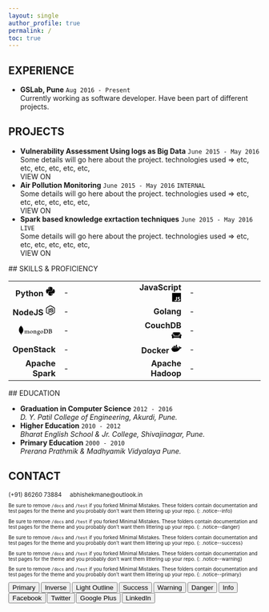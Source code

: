 ```yaml
---
layout: single
author_profile: true
permalink: /
toc: true
---
```


<!-- 
  <==========================> START  : Experience
-->
## EXPERIENCE <i class="fa fa-line-chart" aria-hidden="true"></i> 

<div class="cv_content">
  <ul>
    <li>
      <strong>GSLab, <i class="fa fa-map-marker" aria-hidden="true"></i> Pune</strong> <code class="highlighter-rouge">Aug 2016 - Present</code><br/>
      <span>
        Currently working as software developer. Have been part of different projects.
      </span>
    </li>
  </ul>
</div>

<!-- 
  <==========================> END    : Experience
-->
<!-- ----------------------------------------------------------------------------------------------------------- -->
<!-- 
  <==========================> START  : Projects
-->
## PROJECTS <i class="fa fa-lightbulb-o" aria-hidden="true"></i>
<div class="cv_content">
  <ul>
    <li>
      <strong>Vulnerability Assessment Using logs as Big Data</strong> <code class="highlighter-rouge">June 2015 - May 2016</code><br/>
      <span>
        Some details will go here about the project.
        technologies used => etc, etc, etc, etc, etc, etc, 
        <br/>
        <a class='btn btn--primary'>VIEW ON <i class="fa fa-github" aria-hidden="true"></i></a>
      </span>
    </li>
    <li>
      <strong>Air Pollution Monitoring</strong>
      <code class="highlighter-rouge">June 2015 - May 2016</code>
      <code class="highlighter-rouge rnd-label">INTERNAL</code>
      <br/>
      <span>
        Some details will go here about the project.
        technologies used => etc, etc, etc, etc, etc, etc, 
        <br/>
        <a class='btn btn--primary'>VIEW ON <i class="fa fa-github" aria-hidden="true"></i></a>
      </span>
    </li>
    <li>
      <strong>Spark based knowledge exrtaction techniques</strong>
      <code class="highlighter-rouge">June 2015 - May 2016</code>
      <code class="highlighter-rouge live-label">LIVE</code>
      <br/>
      <span>
        Some details will go here about the project.
        technologies used => etc, etc, etc, etc, etc, etc,
        <br/>
        <a class='btn btn--primary'>VIEW ON <i class="fa fa-github" aria-hidden="true"></i></a>
      </span>
    </li>
  </ul>
</div>
<!-- 
  <==========================> END    : Projects
-->
<!-- ----------------------------------------------------------------------------------------------------------- -->
<!-- 
  <==========================> START  : Programming Skills
-->
## SKILLS & PROFICIENCY <i class='fa fa-bar-chart' aria-hidden='true'></i>
<div class="cv_content">
  <table class="skills_table">
    <colgroup>
       <col span="1" style="width: 20%;">
       <col span="1" style="width: 30%;">
       <col span="1" style="width: 20%;">
       <col span="1" style="width: 30%;">
    </colgroup>
    <tbody>
      <tr>
        <td style="text-align: right;">
          <strong>Python </strong>
          <svg xmlns="http://www.w3.org/2000/svg" height="20px" width="20px" viewBox="0 0 448 512"><path d="M167.8 36.4c-45.2 8-53.4 24.7-53.4 55.6v40.7h106.9v13.6h-147c-31.1 0-58.3 18.7-66.8 54.2-9.8 40.7-10.2 66.1 0 108.6 7.6 31.6 25.7 54.2 56.8 54.2H101v-48.8c0-35.3 30.5-66.4 66.8-66.4h106.8c29.7 0 53.4-24.5 53.4-54.3V91.9c0-29-24.4-50.7-53.4-55.6-35.8-5.9-74.7-5.6-106.8.1zm-6.7 28.4c11 0 20.1 9.2 20.1 20.4s-9 20.3-20.1 20.3c-11.1 0-20.1-9.1-20.1-20.3.1-11.3 9-20.4 20.1-20.4zm185.2 81.4v47.5c0 36.8-31.2 67.8-66.8 67.8H172.7c-29.2 0-53.4 25-53.4 54.3v101.8c0 29 25.2 46 53.4 54.3 33.8 9.9 66.3 11.7 106.8 0 26.9-7.8 53.4-23.5 53.4-54.3v-40.7H226.2v-13.6h160.2c31.1 0 42.6-21.7 53.4-54.2 11.2-33.5 10.7-65.7 0-108.6-7.7-30.9-22.3-54.2-53.4-54.2h-40.1zM286.2 404c11.1 0 20.1 9.1 20.1 20.3 0 11.3-9 20.4-20.1 20.4-11 0-20.1-9.2-20.1-20.4.1-11.3 9.1-20.3 20.1-20.3z"/></svg>
        </td>
        <td>
          <div>
            <div style="width: 80%;">-</div>
          </div>
        </td>
        <td style="text-align: right;">
          <strong>JavaScript</strong>
          <svg xmlns="http://www.w3.org/2000/svg" height="20px" width="20px" viewBox="0 0 448 512"><path d="M0 32v448h448V32H0zm243.8 349.4c0 43.6-25.6 63.5-62.9 63.5-33.7 0-53.2-17.4-63.2-38.5l34.3-20.7c6.6 11.7 12.6 21.6 27.1 21.6 13.8 0 22.6-5.4 22.6-26.5V237.7h42.1v143.7zm99.6 63.5c-39.1 0-64.4-18.6-76.7-43l34.3-19.8c9 14.7 20.8 25.6 41.5 25.6 17.4 0 28.6-8.7 28.6-20.8 0-14.4-11.4-19.5-30.7-28l-10.5-4.5c-30.4-12.9-50.5-29.2-50.5-63.5 0-31.6 24.1-55.6 61.6-55.6 26.8 0 46 9.3 59.8 33.7L368 290c-7.2-12.9-15-18-27.1-18-12.3 0-20.1 7.8-20.1 18 0 12.6 7.8 17.7 25.9 25.6l10.5 4.5c35.8 15.3 55.9 31 55.9 66.2 0 37.8-29.8 58.6-69.7 58.6z"/></svg>
        </td>
        <td>
          <div>
            <div style="width: 80%;">-</div>
          </div>
        </td>
      </tr>
      <tr>
        <td style="text-align: right;">
          <strong>NodeJS</strong>
          <svg xmlns="http://www.w3.org/2000/svg" height="20px" width="20px" viewBox="0 0 448 512"><path d="M224 508c-6.7 0-13.5-1.8-19.4-5.2l-61.7-36.5c-9.2-5.2-4.7-7-1.7-8 12.3-4.3 14.8-5.2 27.9-12.7 1.4-.8 3.2-.5 4.6.4l47.4 28.1c1.7 1 4.1 1 5.7 0l184.7-106.6c1.7-1 2.8-3 2.8-5V149.3c0-2.1-1.1-4-2.9-5.1L226.8 37.7c-1.7-1-4-1-5.7 0L36.6 144.3c-1.8 1-2.9 3-2.9 5.1v213.1c0 2 1.1 4 2.9 4.9l50.6 29.2c27.5 13.7 44.3-2.4 44.3-18.7V167.5c0-3 2.4-5.3 5.4-5.3h23.4c2.9 0 5.4 2.3 5.4 5.3V378c0 36.6-20 57.6-54.7 57.6-10.7 0-19.1 0-42.5-11.6l-48.4-27.9C8.1 389.2.7 376.3.7 362.4V149.3c0-13.8 7.4-26.8 19.4-33.7L204.6 9c11.7-6.6 27.2-6.6 38.8 0l184.7 106.7c12 6.9 19.4 19.8 19.4 33.7v213.1c0 13.8-7.4 26.7-19.4 33.7L243.4 502.8c-5.9 3.4-12.6 5.2-19.4 5.2zm149.1-210.1c0-39.9-27-50.5-83.7-58-57.4-7.6-63.2-11.5-63.2-24.9 0-11.1 4.9-25.9 47.4-25.9 37.9 0 51.9 8.2 57.7 33.8.5 2.4 2.7 4.2 5.2 4.2h24c1.5 0 2.9-.6 3.9-1.7s1.5-2.6 1.4-4.1c-3.7-44.1-33-64.6-92.2-64.6-52.7 0-84.1 22.2-84.1 59.5 0 40.4 31.3 51.6 81.8 56.6 60.5 5.9 65.2 14.8 65.2 26.7 0 20.6-16.6 29.4-55.5 29.4-48.9 0-59.6-12.3-63.2-36.6-.4-2.6-2.6-4.5-5.3-4.5h-23.9c-3 0-5.3 2.4-5.3 5.3 0 31.1 16.9 68.2 97.8 68.2 58.4-.1 92-23.2 92-63.4z"/></svg>
        </td>
        <td>
          <div>
            <div style="width: 60%;">-</div>
          </div>
        </td>
        <td style="text-align: right;">
          <strong>Golang</strong>
        </td>
        <td>
          <div>
            <div style="width: 30%;">-</div>
          </div>
        </td>
      </tr>
      <tr>
        <td style="text-align: right;">
          <svg height="20px" width="80px" viewBox="0 0 512 146" xml:space="preserve" xmlns="http://www.w3.org/2000/svg" xmlns:xlink="http://www.w3.org/1999/xlink"><g><g><path class="st0" d="M466.2,62c-0.4,0.1-0.9,1-0.9,1.6c-0.1,3.5-0.2,12.7-0.2,19c0,0.2,0.3,0.5,0.5,0.5c1.3,0.1,4.4,0.2,7.1,0.2    c3.7,0,5.9-0.5,7.1-1c3.1-1.6,4.6-5,4.6-8.7c0-8.4-5.9-11.7-14.7-11.7C469.2,61.7,467.5,61.7,466.2,62L466.2,62L466.2,62z     M488.6,100.9c0-8.6-6.3-13.4-17.8-13.4c-0.5,0-4.2-0.1-5,0.1c-0.3,0.1-0.6,0.3-0.6,0.5c0,6.2-0.1,16,0.2,19.8    c0.2,1.7,1.4,4,2.9,4.7c1.6,0.9,5.1,1,7.6,1C482.6,113.6,488.6,109.8,488.6,100.9L488.6,100.9L488.6,100.9z M448.4,57.2    c0.9,0,3.5,0.3,10.2,0.3c6.3,0,11.4-0.2,17.6-0.2c7.6,0,18,2.7,18,14c0,5.6-3.9,10-9,12.2c-0.3,0.1-0.3,0.3,0,0.3    c7.3,1.8,13.7,6.3,13.7,14.9c0,8.3-5.2,13.7-12.8,17c-4.6,2-10.3,2.7-16.2,2.7c-4.4,0-16.3-0.5-23-0.3c-0.7-0.3,0.6-3.4,1.2-3.9    c1.6-0.1,2.8-0.2,4.4-0.7c2.3-0.6,2.6-1.3,3-4.9c0.2-3,0.2-13.8,0.2-21.5c0-10.5,0.1-17.7,0-21.1c-0.1-2.7-1-3.6-3-4.1    c-1.5-0.3-3.9-0.6-5.9-0.9C446.4,60.5,447.9,57.5,448.4,57.2L448.4,57.2L448.4,57.2z M398.3,111.3c2.1,1.7,6.2,2.3,9.8,2.3    c4.7,0,9.4-0.9,13.9-5c4.6-4.2,7.8-10.6,7.8-20.9c0-9.8-3.7-17.8-11.4-22.5c-4.3-2.7-9.9-3.8-16.3-3.8c-1.9,0-3.7,0.1-4.9,0.6    c-0.3,0.2-0.9,1-0.9,1.4c-0.2,1.7-0.2,15.1-0.2,23c0,8.1,0,19.4,0.2,20.7C396.4,108.4,397,110.4,398.3,111.3L398.3,111.3    L398.3,111.3z M378.5,57.2c1.7,0,8,0.3,11,0.3c5.5,0,9.4-0.3,19.7-0.3c8.7,0,16,2.3,21.2,6.8c6.3,5.5,9.7,13,9.7,22.3    c0,13.1-6,20.7-12,25c-6,4.4-13.8,7-25,7c-5.9,0-16.1-0.2-24.5-0.3h-0.1c-0.4-0.8,0.7-3.8,1.4-3.9c2.3-0.3,2.9-0.3,4-0.8    c1.8-0.7,2.2-1.7,2.4-4.9c0.3-6,0.2-13.2,0.2-21.4c0-5.8,0.1-17.2-0.1-20.9c-0.3-3-1.6-3.8-4.2-4.3c-1.3-0.3-3-0.6-5.5-0.9    C376.5,60.4,378.1,57.7,378.5,57.2L378.5,57.2L378.5,57.2z"/><path class="st1" d="M273.3,114.7c-2.2-0.3-3.7-0.6-5.7-1.5c-0.3-0.2-0.7-1-0.7-1.4c-0.2-3-0.2-11.7-0.2-17.6    c0-4.7-0.8-8.8-2.8-11.7c-2.3-3.3-5.7-5.2-10.1-5.2c-3.8,0-9,2.6-13.2,6.3c-0.1,0.1-0.8,0.7-0.7-0.3c0-1,0.2-2.9,0.3-4.2    c0.1-1.2-0.6-1.8-0.6-1.8c-2.8,1.4-10.6,3.2-13.5,3.5c-2.1,0.4-2.6,2.4-0.4,3.1h0.1c2.3,0.7,3.9,1.5,5.1,2.3    c0.9,0.7,0.8,1.7,0.8,2.4c0.1,6.5,0.1,16.5-0.2,22c-0.1,2.2-0.7,3-2.3,3.3l0.2-0.1c-1.2,0.3-2.2,0.5-3.7,0.7    c-0.5,0.5-0.5,3.3,0,3.9c1,0,6-0.3,10.2-0.3c5.7,0,8.7,0.3,10.2,0.3c0.6-0.7,0.8-3.3,0.4-3.9c-1.7-0.1-2.9-0.3-4-0.6    c-1.6-0.3-2-1.1-2.1-3c-0.2-4.6-0.2-14.3-0.2-21c0-1.8,0.5-2.7,1-3.2c2-1.7,5.2-3,8.1-3c2.8,0,4.6,0.9,6,2    c1.9,1.6,2.5,3.8,2.8,5.5c0.4,3.7,0.3,11.1,0.3,17.6c0,3.5-0.3,4.3-1.6,4.8c-0.6,0.3-2.2,0.6-4,0.8c-0.6,0.6-0.4,3.3,0,3.9    c2.5,0,5.5-0.3,9.8-0.3c5.4,0,8.9,0.3,10.3,0.3C273.5,117.9,273.7,115.4,273.3,114.7L273.3,114.7L273.3,114.7z M297.4,81.5    c-4.6,0-7.5,3.6-7.5,9.1c0,5.7,2.5,12.2,9.7,12.2c1.2,0,3.5-0.5,4.5-1.7c1.7-1.6,2.8-4.7,2.8-8C306.9,85.8,303.3,81.5,297.4,81.5    L297.4,81.5L297.4,81.5z M296.8,119.9c-1.7,0-3,0.5-3.7,1c-3.7,2.3-5.3,4.6-5.3,7.3c0,2.5,1,4.5,3,6.3c2.5,2.2,6,3.2,10.4,3.2    c8.9,0,12.8-4.8,12.8-9.5c0-3.3-1.7-5.5-5-6.7C306.5,120.4,302.1,119.9,296.8,119.9L296.8,119.9L296.8,119.9z M297.4,142.5    c-5.3,0-9.1-1.1-12.4-3.7c-3.2-2.4-4.6-6.1-4.6-8.6c0-0.7,0.2-2.6,1.7-4.3c1-1,3-3,8-6.4c0.2-0.1,0.3-0.2,0.3-0.3    c0-0.2-0.2-0.3-0.3-0.4c-4.1-1.6-5.3-4.1-5.7-5.5V113c-0.1-0.5-0.3-1,0.5-1.6c0.6-0.4,1.5-1,2.4-1.6c1.5-0.9,3-1.8,4-2.6    c0.2-0.2,0.2-0.3,0.2-0.5s-0.2-0.3-0.3-0.4c-6.1-2-9.1-6.5-9.1-13.3c0-4.4,2-8.4,5.6-11c2.4-1.9,8.5-4.3,12.5-4.3h0.3    c4.1,0.1,6.3,1,9.6,2.1c1.7,0.6,3.4,0.9,5.7,0.9c3.4,0,4.9-1,6.1-2.3c0.1,0.2,0.3,0.6,0.3,1.7c0.1,1.1-0.3,2.8-1.1,4    c-0.7,1-2.3,1.7-3.8,1.7h-0.4c-1.6-0.2-2.3-0.3-2.3-0.3l-0.3,0.2c-0.1,0.2,0,0.3,0.1,0.6l0.1,0.2c0.2,0.8,0.5,3.1,0.5,3.7    c0,7.1-2.9,10.3-5.9,12.6c-3,2.2-6.3,3.6-10.2,3.9c-0.1,0-0.4,0-1.2,0.1c-0.4,0-1,0.1-1.1,0.1h-0.1c-0.7,0.2-2.4,1-2.4,2.5    c0,1.3,0.8,2.9,4.5,3.1c0.8,0.1,1.6,0.1,2.4,0.2c5,0.3,11.1,0.8,14,1.7c4,1.5,6.5,5,6.5,9.3c0,6.4-4.6,12.4-12.3,16.2    C305.2,141.6,301.5,142.5,297.4,142.5L297.4,142.5L297.4,142.5z M347,81.9c-1.8,0-3.5,0.4-4.7,1.3c-3.4,2.1-5.1,6.3-5.1,12.3    c0,11.4,5.7,19.4,13.9,19.4c2.4,0,4.3-0.7,6-2.1c2.5-2.1,3.8-6.3,3.8-12.1C360.9,89.5,355.2,81.9,347,81.9L347,81.9L347,81.9z     M348.5,119.1c-14.8,0-20.1-10.9-20.1-21c0-7.1,2.9-12.6,8.6-16.5c4.1-2.5,9-3.9,13.3-3.9c11.3,0,19.2,8.1,19.2,19.7    c0,7.9-3.1,14.2-9.1,18C357.6,117.3,352.6,119.1,348.5,119.1L348.5,119.1L348.5,119.1z M193.6,81.9c-1.8,0-3.5,0.4-4.7,1.3    c-3.4,2.1-5.1,6.3-5.1,12.3c0,11.4,5.7,19.4,13.9,19.4c2.4,0,4.3-0.7,6-2.1c2.5-2.1,3.8-6.3,3.8-12.1    C207.5,89.5,201.9,81.9,193.6,81.9L193.6,81.9L193.6,81.9z M195.2,119.1c-14.8,0-20.1-10.9-20.1-21c0-7.1,2.9-12.6,8.6-16.5    c4.1-2.5,9-3.9,13.3-3.9c11.3,0,19.2,8.1,19.2,19.7c0,7.9-3.1,14.2-9.1,18C204.3,117.3,199.3,119.1,195.2,119.1L195.2,119.1    L195.2,119.1z M95.8,118.2c-0.2-0.3-0.3-1-0.3-2c0-0.7,0.2-1.1,0.3-1.3c1.8-0.3,2.8-0.5,3.8-0.8c1.7-0.4,2.4-1.4,2.5-3.6    c0.3-5.2,0.3-15.1,0.2-22v-0.2c0-0.8,0-1.7-1-2.4c-1.4-0.9-3-1.7-5.2-2.3c-0.8-0.3-1.3-0.7-1.2-1.2c0-0.5,0.5-1.1,1.7-1.3    c2.9-0.3,10.3-2.1,13.3-3.4c0.2,0.2,0.4,0.7,0.4,1.4l-0.1,1c-0.1,1-0.2,2.1-0.2,3.2c0,0.3,0.3,0.6,0.7,0.6c0.2,0,0.3-0.1,0.5-0.2    c5.6-4.3,10.6-5.9,13.2-5.9c4.3,0,7.6,2,10.1,6.2c0.2,0.3,0.3,0.3,0.6,0.3c0.2,0,0.4-0.1,0.5-0.3c5.1-3.9,10.3-6.3,13.7-6.3    c8.1,0,12.9,6,12.9,16.2c0,2.9,0,6.6-0.1,10c0,3-0.1,5.8-0.1,7.8c0,0.4,0.6,1.8,1.6,2.1c1.2,0.6,2.9,0.9,5,1.2h0.1    c0.2,0.6-0.2,2.9-0.5,3.3c-0.5,0-1.3,0-2.2-0.1c-1.7-0.1-4-0.2-6.6-0.2c-5.4,0-8.2,0.1-10.9,0.3c-0.2-0.7-0.3-2.8,0-3.3    c1.6-0.3,2.3-0.5,3.3-0.8c1.7-0.5,2.2-1.3,2.3-3.6c0-1.7,0.3-15.7-0.2-19.1c-0.5-3.5-3.1-7.6-8.9-7.6c-2.2,0-5.6,0.9-8.9,3.4    c-0.2,0.2-0.3,0.6-0.3,0.9v0.1c0.3,1.8,0.3,3.9,0.3,7.1v5.7c0,3.9-0.1,7.6,0,10.3c0,1.9,1.1,2.3,2.1,2.7c0.5,0.1,0.9,0.2,1.3,0.3    c0.8,0.2,1.6,0.3,2.8,0.6c0.2,0.3,0.2,1.5-0.1,2.4c-0.1,0.5-0.3,0.8-0.3,0.9c-3-0.1-6-0.2-10.4-0.2c-1.3,0-3.6,0.1-5.5,0.1    c-1.6,0-3,0.1-3.9,0.1c-0.1-0.2-0.3-0.8-0.3-1.7c0-0.8,0.2-1.4,0.3-1.6c0.4-0.1,0.8-0.2,1.2-0.2c1-0.2,1.9-0.3,2.8-0.5    c1.5-0.4,2-1.2,2.1-3.1c0.3-4.3,0.5-16.8-0.1-19.9c-1-5-3.9-7.6-8.5-7.6c-2.7,0-6.1,1.3-8.9,3.4c-0.4,0.3-0.8,1.2-0.8,2v5.1    c0,6.3,0,14.1,0.1,17.5c0.1,1,0.4,2.3,2.4,2.7c0.4,0.1,1.1,0.3,2,0.3l1.6,0.3c0.2,0.5,0.1,2.6-0.3,3.3c-0.9,0-1.9-0.1-3.1-0.1    c-1.8-0.1-4.2-0.2-6.8-0.2c-3,0-5.2,0.1-7,0.2C97.8,118.2,96.8,118.2,95.8,118.2L95.8,118.2L95.8,118.2z"/><g><path class="st2" d="M50,139.1l-3.6-1.2c0,0,0.4-18.2-6.1-19.5c-4.3-5,0.7-213.9,16.3-0.7c0,0-5.4,2.7-6.3,7.3     C49.3,129.5,50,139.1,50,139.1L50,139.1L50,139.1z"/><path class="st3" d="M50,139.1l-3.6-1.2c0,0,0.4-18.2-6.1-19.5c-4.3-5,0.7-213.9,16.3-0.7c0,0-5.4,2.7-6.3,7.3     C49.3,129.5,50,139.1,50,139.1L50,139.1L50,139.1z"/><path class="st2" d="M51.9,121.5c0,0,31.2-20.5,23.9-63.2c-7-31-23.7-41.2-25.5-45.1c-2-2.8-3.9-7.7-3.9-7.7l1.3,86.3     C47.8,92,45.1,118.3,51.9,121.5"/><path class="st4" d="M51.9,121.5c0,0,31.2-20.5,23.9-63.2c-7-31-23.7-41.2-25.5-45.1c-2-2.8-3.9-7.7-3.9-7.7l1.3,86.3     C47.8,92,45.1,118.3,51.9,121.5"/><path class="st2" d="M44.6,122.7c0,0-29.3-20-27.6-55.2c1.7-35.2,22.3-52.5,26.3-55.7C46,9,46.1,8,46.3,5.2     c1.8,3.9,1.5,58.5,1.7,65C48.8,94.9,46.6,118,44.6,122.7L44.6,122.7L44.6,122.7z"/><path class="st5" d="M44.6,122.7c0,0-29.3-20-27.6-55.2c1.7-35.2,22.3-52.5,26.3-55.7C46,9,46.1,8,46.3,5.2     c1.8,3.9,1.5,58.5,1.7,65C48.8,94.9,46.6,118,44.6,122.7L44.6,122.7L44.6,122.7z"/></g></g></g></svg>
        </td>
        <td>
          <div>
            <div style="width: 60%;">-</div>
          </div>
        </td>
        <td style="text-align: right;">
          <strong>CouchDB</strong>
          <svg xmlns="http://www.w3.org/2000/svg" height="20px" width="20px" viewBox="0 0 640 512"><path d="M160 224v64h320v-64c0-35.3 28.7-64 64-64h32c0-53-43-96-96-96H160c-53 0-96 43-96 96h32c35.3 0 64 28.7 64 64zm416-32h-32c-17.7 0-32 14.3-32 32v96H128v-96c0-17.7-14.3-32-32-32H64c-35.3 0-64 28.7-64 64 0 23.6 13 44 32 55.1V432c0 8.8 7.2 16 16 16h64c8.8 0 16-7.2 16-16v-16h384v16c0 8.8 7.2 16 16 16h64c8.8 0 16-7.2 16-16V311.1c19-11.1 32-31.5 32-55.1 0-35.3-28.7-64-64-64z"/></svg>
        </td>
        <td>
          <div>
            <div style="width: 50%;">-</div>
          </div>
        </td>
      </tr>
      <tr>
        <td style="text-align: right;">
          <strong>OpenStack</strong>
        </td>
        <td>
          <div>
            <div style="width: 60%;">-</div>
          </div>
        </td>
        <td style="text-align: right;">
          <strong>Docker</strong>
          <svg xmlns="http://www.w3.org/2000/svg" height="20px" width="20px" viewBox="0 0 640 512"><path d="M349.9 236.3h-66.1v-59.4h66.1v59.4zm0-204.3h-66.1v60.7h66.1V32zm78.2 144.8H362v59.4h66.1v-59.4zm-156.3-72.1h-66.1v60.1h66.1v-60.1zm78.1 0h-66.1v60.1h66.1v-60.1zm276.8 100c-14.4-9.7-47.6-13.2-73.1-8.4-3.3-24-16.7-44.9-41.1-63.7l-14-9.3-9.3 14c-18.4 27.8-23.4 73.6-3.7 103.8-8.7 4.7-25.8 11.1-48.4 10.7H2.4c-8.7 50.8 5.8 116.8 44 162.1 37.1 43.9 92.7 66.2 165.4 66.2 157.4 0 273.9-72.5 328.4-204.2 21.4.4 67.6.1 91.3-45.2 1.5-2.5 6.6-13.2 8.5-17.1l-13.3-8.9zm-511.1-27.9h-66v59.4h66.1v-59.4zm78.1 0h-66.1v59.4h66.1v-59.4zm78.1 0h-66.1v59.4h66.1v-59.4zm-78.1-72.1h-66.1v60.1h66.1v-60.1z"/></svg>
        </td>
        <td>
          <div>
            <div style="width: 80%;">-</div>
          </div>
        </td>
      </tr>
      <tr>
        <td style="text-align: right;">
          <strong>Apache Spark</strong>
        </td>
        <td>
          <div>
            <div style="width: 60%;">-</div>
          </div>
        </td>
        <td style="text-align: right;">
          <strong>Apache Hadoop</strong>
        </td>
        <td>
          <div>
            <div style="width: 60%;">-</div>
          </div>
        </td>
      </tr>
    </tbody>
  </table>
</div>
<!-- 
  <==========================> END    : Programming Skills
-->
<!-- ----------------------------------------------------------------------------------------------------------- -->
<!-- 
  <==========================> START  : Education
-->
## EDUCATION <i class="fa fa-pencil" aria-hidden="true"></i> 

<div class="cv_content">
  <ul>
    <li>
      <strong>Graduation in Computer Science</strong> <code class="highlighter-rouge">2012 - 2016</code><br/>
      <span>
        <i>
          <i class="fa fa-institution" aria-hidden="true"></i> D. Y. Patil College of Engineering, <i class="fa fa-map-marker" aria-hidden="true"></i> Akurdi, Pune.
        </i>
      </span>
    </li>
    <li>
      <strong>Higher Education</strong> <code class="highlighter-rouge">2010 - 2012</code><br/>
      <span>
        <i>
          <i class="fa fa-institution" aria-hidden="true"></i> Bharat English School & Jr. College, <i class="fa fa-map-marker" aria-hidden="true"></i> Shivajinagar, Pune.
        </i>
      </span>
    </li>
    <li>
      <strong>Primary Education</strong> <code class="highlighter-rouge">2000 - 2010</code><br/>
      <span>
        <i>
          <i class="fa fa-institution" aria-hidden="true"></i> Prerana Prathmik & Madhyamik Vidyalaya <i class="fa fa-map-marker" aria-hidden="true"></i> Pune.
        </i>
      </span>
    </li>
  </ul>
</div>

<!-- 
  <==========================> END    : Education
-->
<!-- ----------------------------------------------------------------------------------------------------------- -->
<!-- 
  <==========================> START  : Contact
-->
## CONTACT   <i class='fa fa-phone-square' aria-hidden='true'></i>
  <small>
    <i class='fa fa-phone' aria-hidden='true'></i> 
    <a style ="text-decoration: none;" href="tel:+918626073884">(+91) 86260 73884</a>
    &nbsp; &nbsp;
    <i class='fa fa-envelope' aria-hidden='true'></i> 
    <a style ="text-decoration: none;" href="mailto:abhishekmane@outlook.in">abhishekmane@outlook.in</a>
  <small>
<!-- 
  <==========================> END    : Contact
-->
<!-- 
  <==========================> END    : Contact
-->

Be sure to remove `/docs` and `/test` if you forked Minimal Mistakes. These folders contain documentation and test pages for the theme and you probably don't want them littering up your repo.
{: .notice--info}

Be sure to remove `/docs` and `/test` if you forked Minimal Mistakes. These folders contain documentation and test pages for the theme and you probably don't want them littering up your repo.
{: .notice--danger}

Be sure to remove `/docs` and `/test` if you forked Minimal Mistakes. These folders contain documentation and test pages for the theme and you probably don't want them littering up your repo.
{: .notice--success}

Be sure to remove `/docs` and `/test` if you forked Minimal Mistakes. These folders contain documentation and test pages for the theme and you probably don't want them littering up your repo.
{: .notice--warning}

Be sure to remove `/docs` and `/test` if you forked Minimal Mistakes. These folders contain documentation and test pages for the theme and you probably don't want them littering up your repo.
{: .notice--primary}

<button class='btn btn--primary'>Primary</button>
<button class='btn btn--inverse'>Inverse</button>
<button class='btn btn--light-outline'>Light Outline</button>
<button class='btn btn--success'>Success</button>
<button class='btn btn--warning'>Warning</button>
<button class='btn btn--danger'>Danger</button>
<button class='btn btn--info'>Info</button>
<button class='btn btn--facebook'>Facebook</button>
<button class='btn btn--twitter'>Twitter</button>
<button class='btn btn--google-plus'>Google Plus</button>
<button class='btn btn--linkedin'>LinkedIn</button>